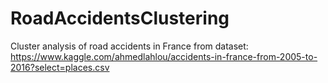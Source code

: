 # RoadAccidentsClustering
Cluster analysis of road accidents in France from dataset: https://www.kaggle.com/ahmedlahlou/accidents-in-france-from-2005-to-2016?select=places.csv

